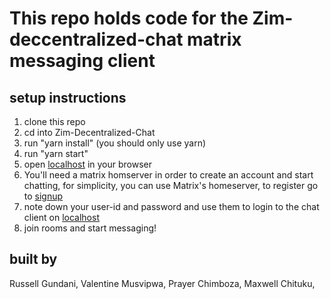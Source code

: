 # This repo holds code for the Zim-deccentralized-chat matrix messaging client

## setup instructions

1. clone this repo
2. cd into Zim-Decentralized-Chat
3. run "yarn install" (you should only use yarn)
4. run "yarn start"
5. open [localhost](http://localhost:3000) in your browser
6. You'll need a matrix homserver in order to create an account and start chatting,
   for simplicity, you can use Matrix's homeserver, to register go to [signup](https://app.element.io/#/register)
7. note down your user-id and password and use them to login to the chat client on [localhost](http://localhost:3000)
8. join rooms and start messaging!

## built by

Russell Gundani,
Valentine Musvipwa,
Prayer Chimboza,
Maxwell Chituku,
